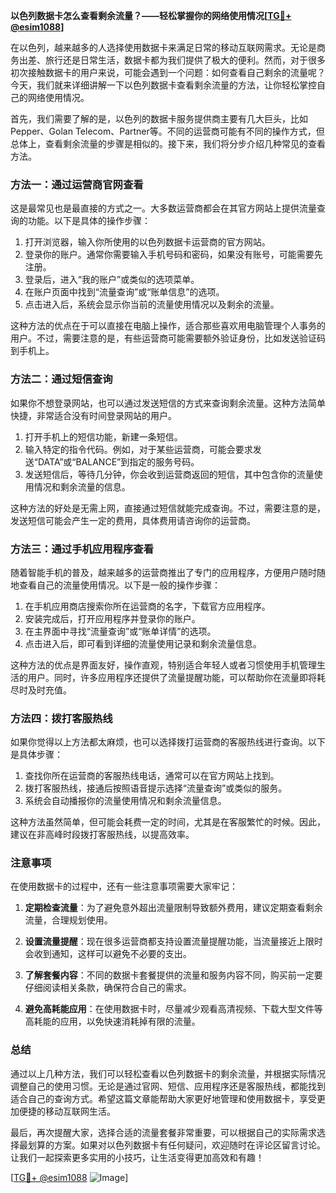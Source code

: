 **以色列数据卡怎么查看剩余流量？——轻松掌握你的网络使用情况[[TG💪+ @esim1088](https://t.me/s/esim1088)]**

在以色列，越来越多的人选择使用数据卡来满足日常的移动互联网需求。无论是商务出差、旅行还是日常生活，数据卡都为我们提供了极大的便利。然而，对于很多初次接触数据卡的用户来说，可能会遇到一个问题：如何查看自己剩余的流量呢？今天，我们就来详细讲解一下以色列数据卡查看剩余流量的方法，让你轻松掌控自己的网络使用情况。

首先，我们需要了解的是，以色列的数据卡服务提供商主要有几大巨头，比如Pepper、Golan Telecom、Partner等。不同的运营商可能有不同的操作方式，但总体上，查看剩余流量的步骤是相似的。接下来，我们将分步介绍几种常见的查看方法。

### 方法一：通过运营商官网查看

这是最常见也是最直接的方式之一。大多数运营商都会在其官方网站上提供流量查询的功能。以下是具体的操作步骤：

1. 打开浏览器，输入你所使用的以色列数据卡运营商的官方网站。
2. 登录你的账户。通常你需要输入手机号码和密码，如果没有账号，可能需要先注册。
3. 登录后，进入“我的账户”或类似的选项菜单。
4. 在账户页面中找到“流量查询”或“账单信息”的选项。
5. 点击进入后，系统会显示你当前的流量使用情况以及剩余的流量。

这种方法的优点在于可以直接在电脑上操作，适合那些喜欢用电脑管理个人事务的用户。不过，需要注意的是，有些运营商可能需要额外验证身份，比如发送验证码到手机上。

### 方法二：通过短信查询

如果你不想登录网站，也可以通过发送短信的方式来查询剩余流量。这种方法简单快捷，非常适合没有时间登录网站的用户。

1. 打开手机上的短信功能，新建一条短信。
2. 输入特定的指令代码。例如，对于某些运营商，可能会要求发送“DATA”或“BALANCE”到指定的服务号码。
3. 发送短信后，等待几分钟，你会收到运营商返回的短信，其中包含你的流量使用情况和剩余流量的信息。

这种方法的好处是无需上网，直接通过短信就能完成查询。不过，需要注意的是，发送短信可能会产生一定的费用，具体费用请咨询你的运营商。

### 方法三：通过手机应用程序查看

随着智能手机的普及，越来越多的运营商推出了专门的应用程序，方便用户随时随地查看自己的流量使用情况。以下是一般的操作步骤：

1. 在手机应用商店搜索你所在运营商的名字，下载官方应用程序。
2. 安装完成后，打开应用程序并登录你的账户。
3. 在主界面中寻找“流量查询”或“账单详情”的选项。
4. 点击进入后，即可看到详细的流量使用记录和剩余流量信息。

这种方法的优点是界面友好，操作直观，特别适合年轻人或者习惯使用手机管理生活的用户。同时，许多应用程序还提供了流量提醒功能，可以帮助你在流量即将耗尽时及时充值。

### 方法四：拨打客服热线

如果你觉得以上方法都太麻烦，也可以选择拨打运营商的客服热线进行查询。以下是具体步骤：

1. 查找你所在运营商的客服热线电话，通常可以在官方网站上找到。
2. 拨打客服热线，接通后按照语音提示选择“流量查询”或类似的服务。
3. 系统会自动播报你的流量使用情况和剩余流量信息。

这种方法虽然简单，但可能会耗费一定的时间，尤其是在客服繁忙的时候。因此，建议在非高峰时段拨打客服热线，以提高效率。

### 注意事项

在使用数据卡的过程中，还有一些注意事项需要大家牢记：

1. **定期检查流量**：为了避免意外超出流量限制导致额外费用，建议定期查看剩余流量，合理规划使用。
   
2. **设置流量提醒**：现在很多运营商都支持设置流量提醒功能，当流量接近上限时会收到通知，这样可以避免不必要的支出。

3. **了解套餐内容**：不同的数据卡套餐提供的流量和服务内容不同，购买前一定要仔细阅读相关条款，确保符合自己的需求。

4. **避免高耗能应用**：在使用数据卡时，尽量减少观看高清视频、下载大型文件等高耗能的应用，以免快速消耗掉有限的流量。

### 总结

通过以上几种方法，我们可以轻松查看以色列数据卡的剩余流量，并根据实际情况调整自己的使用习惯。无论是通过官网、短信、应用程序还是客服热线，都能找到适合自己的查询方式。希望这篇文章能帮助大家更好地管理和使用数据卡，享受更加便捷的移动互联网生活。

最后，再次提醒大家，选择合适的流量套餐非常重要，可以根据自己的实际需求选择最划算的方案。如果对以色列数据卡有任何疑问，欢迎随时在评论区留言讨论。让我们一起探索更多实用的小技巧，让生活变得更加高效和有趣！

[[TG💪+ @esim1088](https://t.me/s/esim1088) ![Image](https://i.postimg.cc/4NQfJmqS/Snipaste-2025-05-13-00-14-12.png)]